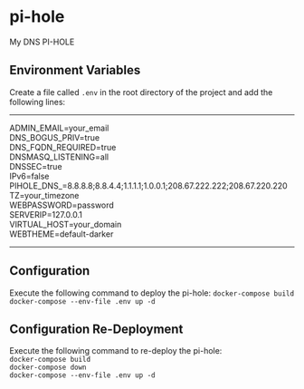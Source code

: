# pi-hole

My DNS PI-HOLE

## Environment Variables

Create a file called `.env` in the root directory of the project and add the following lines: </br>

***
ADMIN_EMAIL=your_email </br>
DNS_BOGUS_PRIV=true </br>
DNS_FQDN_REQUIRED=true </br>
DNSMASQ_LISTENING=all </br>
DNSSEC=true </br>
IPv6=false </br>
PIHOLE_DNS_=8.8.8.8;8.8.4.4;1.1.1.1;1.0.0.1;208.67.222.222;208.67.220.220 </br>
TZ=your_timezone </br>
WEBPASSWORD=password </br>
SERVERIP=127.0.0.1 </br>
VIRTUAL_HOST=your_domain </br>
WEBTHEME=default-darker </br>
***

## Configuration

Execute the following command to deploy the pi-hole:
```docker-compose build``` </br>
```docker-compose --env-file .env up -d``` </br>

## Configuration Re-Deployment

Execute the following command to re-deploy the pi-hole: </br>
```docker-compose build``` </br>
```docker-compose down``` </br>
```docker-compose --env-file .env up -d``` </br>
